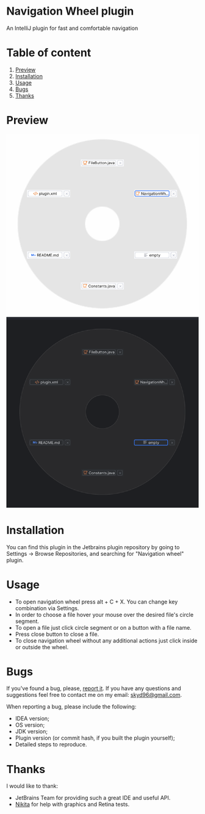 # Navigation Wheel plugin
<!-- Plugin description -->
<p>
    An IntelliJ plugin for fast and comfortable navigation
</p>
<!-- Plugin description end -->

# Table of content
1. [Preview](#preview)
2. [Installation](#installation)
3. [Usage](#usage)
4. [Bugs](#bugs)
5. [Thanks](#thanks)

<a name="preview"></a>
# Preview
![alt text](https://github.com/skydi17/navigation-wheel-plugin/blob/master/src/main/resources/preview.png)
![alt text](https://github.com/skydi17/navigation-wheel-plugin/blob/master/src/main/resources/preview_dark.png)

<a name="installation"></a>
# Installation
You can find this plugin in the Jetbrains plugin repository by going to Settings -> Browse Repositories, and searching for "Navigation wheel" plugin.

<a name="usage"></a>
# Usage
- To open navigation wheel press alt + C + X. You can change key combination via Settings.
- In order to choose a file hover your mouse over the desired file's circle segment.
- To open a file just click circle segment or on a button with a file name.
- Press close button to close a file.
- To close navigation wheel without any additional actions just click inside or outside the wheel.

<a name="bugs"></a>
# Bugs
If you've found a bug, please, [report it](https://github.com/skydi17/navigation-wheel-plugin/issues). If you have any questions and suggestions feel free to contact me on my email: skyd96@gmail.com.

When reporting a bug, please include the following:
- IDEA version;
- OS version;
- JDK version;
- Plugin version (or commit hash, if you built the plugin yourself);
- Detailed steps to reproduce.

<a name="thanks"></a>
# Thanks
I would like to thank:
- JetBrains Team for providing such a great IDE and useful API.
- [Nikita](https://github.com/nikitafedorovv) for help with graphics and Retina tests.
